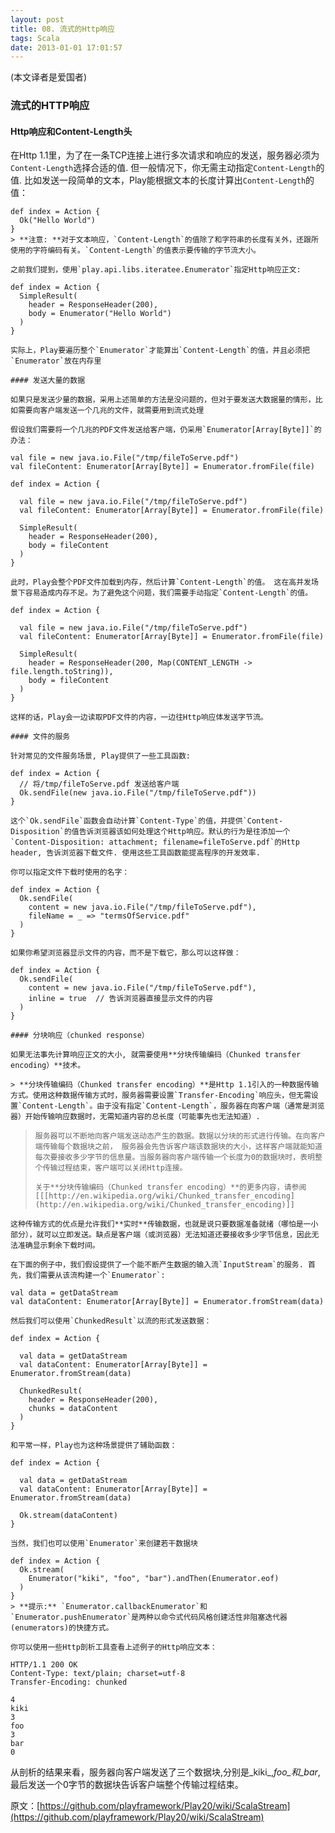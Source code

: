 ```yaml
---
layout: post
title: 08. 流式的Http响应
tags: Scala
date: 2013-01-01 17:01:57
---
```


(本文译者是爱国者)

### 流式的HTTP响应

#### Http响应和Content-Length头

在Http 1.1里，为了在一条TCP连接上进行多次请求和响应的发送，服务器必须为`Content-Length`选择合适的值. 但一般情况下，你无需主动指定`Content-Length`的值. 比如发送一段简单的文本，Play能根据文本的长度计算出`Content-Length`的值：

    def index = Action {
      Ok("Hello World")
    }
    > **注意: **对于文本响应，`Content-Length`的值除了和字符串的长度有关外，还跟所使用的字符编码有关。`Content-Length`的值表示要传输的字节流大小。

    之前我们提到，使用`play.api.libs.iteratee.Enumerator`指定Http响应正文:

    def index = Action {
      SimpleResult(
        header = ResponseHeader(200),
        body = Enumerator("Hello World")
      )
    }

    实际上，Play要遍历整个`Enumerator`才能算出`Content-Length`的值，并且必须把`Enumerator`放在内存里

    #### 发送大量的数据

    如果只是发送少量的数据，采用上述简单的方法是没问题的，但对于要发送大数据量的情形，比如需要向客户端发送一个几兆的文件，就需要用到流式处理

    假设我们需要将一个几兆的PDF文件发送给客户端，仍采用`Enumerator[Array[Byte]]`的办法：

    val file = new java.io.File("/tmp/fileToServe.pdf")
    val fileContent: Enumerator[Array[Byte]] = Enumerator.fromFile(file)

    def index = Action {

      val file = new java.io.File("/tmp/fileToServe.pdf")
      val fileContent: Enumerator[Array[Byte]] = Enumerator.fromFile(file)    

      SimpleResult(
        header = ResponseHeader(200),
        body = fileContent
      )
    }

    此时，Play会整个PDF文件加载到内存，然后计算`Content-Length`的值。 这在高并发场景下容易造成内存不足。为了避免这个问题，我们需要手动指定`Content-Length`的值。

    def index = Action {

      val file = new java.io.File("/tmp/fileToServe.pdf")
      val fileContent: Enumerator[Array[Byte]] = Enumerator.fromFile(file)    

      SimpleResult(
        header = ResponseHeader(200, Map(CONTENT_LENGTH -> file.length.toString)),
        body = fileContent
      )
    }

    这样的话，Play会一边读取PDF文件的内容，一边往Http响应体发送字节流。

    #### 文件的服务

    针对常见的文件服务场景, Play提供了一些工具函数:

    def index = Action {
      // 将/tmp/fileToServe.pdf 发送给客户端
      Ok.sendFile(new java.io.File("/tmp/fileToServe.pdf"))
    }

    这个`Ok.sendFile`函数会自动计算`Content-Type`的值，并提供`Content-Disposition`的值告诉浏览器该如何处理这个Http响应。默认的行为是往添加一个`Content-Disposition: attachment; filename=fileToServe.pdf`的Http header, 告诉浏览器下载文件. 使用这些工具函数能提高程序的开发效率.

    你可以指定文件下载时使用的名字：

    def index = Action {
      Ok.sendFile(
        content = new java.io.File("/tmp/fileToServe.pdf"),
        fileName = _ => "termsOfService.pdf"
      )
    }

    如果你希望浏览器显示文件的内容，而不是下载它，那么可以这样做：

    def index = Action {
      Ok.sendFile(
        content = new java.io.File("/tmp/fileToServe.pdf"),
        inline = true  // 告诉浏览器直接显示文件的内容
      )
    }

    #### 分块响应（chunked response）

    如果无法事先计算响应正文的大小, 就需要使用**分块传输编码（Chunked transfer encoding）**技术。

    > **分块传输编码（Chunked transfer encoding）**是Http 1.1引入的一种数据传输方式。使用这种数据传输方式时，服务器需要设置`Transfer-Encoding`响应头，但无需设置`Content-Length`。由于没有指定`Content-Length`，服务器在向客户端（通常是浏览器）开始传输响应数据时，无需知道内容的总长度（可能事先也无法知道）.
> 
>     服务器可以不断地向客户端发送动态产生的数据。数据以分块的形式进行传输。在向客户端传输每个数据块之前， 服务器会先告诉客户端该数据块的大小，这样客户端就能知道每次要接收多少字节的信息量。当服务器向客户端传输一个长度为0的数据块时，表明整个传输过程结束，客户端可以关闭Http连接。
> 
>     关于**分块传输编码（Chunked transfer encoding）**的更多内容，请参阅[[[http://en.wikipedia.org/wiki/Chunked_transfer_encoding](http://en.wikipedia.org/wiki/Chunked_transfer_encoding)]]

    这种传输方式的优点是允许我们**实时**传输数据，也就是说只要数据准备就绪（哪怕是一小部分），就可以立即发送。缺点是客户端（或浏览器）无法知道还要接收多少字节信息，因此无法准确显示剩余下载时间。

    在下面的例子中，我们假设提供了一个能不断产生数据的输入流`InputStream`的服务. 首先，我们需要从该流构建一个`Enumerator`:

    val data = getDataStream
    val dataContent: Enumerator[Array[Byte]] = Enumerator.fromStream(data)

    然后我们可以使用`ChunkedResult`以流的形式发送数据：

    def index = Action {

      val data = getDataStream
      val dataContent: Enumerator[Array[Byte]] = Enumerator.fromStream(data)

      ChunkedResult(
        header = ResponseHeader(200),
        chunks = dataContent
      )
    }

    和平常一样，Play也为这种场景提供了辅助函数：

    def index = Action {

      val data = getDataStream
      val dataContent: Enumerator[Array[Byte]] = Enumerator.fromStream(data)

      Ok.stream(dataContent)
    }

    当然，我们也可以使用`Enumerator`来创建若干数据块

    def index = Action {
      Ok.stream(
        Enumerator("kiki", "foo", "bar").andThen(Enumerator.eof)
      )
    }
    > **提示:** `Enumerator.callbackEnumerator`和`Enumerator.pushEnumerator`是两种以命令式代码风格创建活性非阻塞迭代器(enumerators)的快捷方式。

    你可以使用一些Http剖析工具查看上述例子的Http响应文本：

    HTTP/1.1 200 OK
    Content-Type: text/plain; charset=utf-8
    Transfer-Encoding: chunked

    4
    kiki
    3
    foo
    3
    bar
    0

从剖析的结果来看，服务器向客户端发送了三个数据块,分别是_kiki_,_foo_和_bar_,最后发送一个0字节的数据块告诉客户端整个传输过程结束。

原文：[https://github.com/playframework/Play20/wiki/ScalaStream](https://github.com/playframework/Play20/wiki/ScalaStream)
